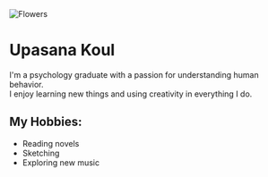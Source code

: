 <!DOCTYPE html>
<html lang="en">
<head>
  <meta charset="UTF-8" />
  <meta name="viewport" content="width=device-width, initial-scale=1.0"/>
  <title>src=  https://images.app.goo.gl/yMqpj   ="width:auto;"></p>
 </title>
  <link rel="stylesheet" href="styles.css" />
</head>
<body>
  <div class="profile-container">
    <img src="   src="img_orange_flowers.jpg" alt="Flowers" style="width:auto;">
</picture>  
    <h1>Upasana Koul</h1>
    <p class="bio">
      I'm a psychology graduate with a passion for understanding human behavior.<br />
      I enjoy learning new things and using creativity in everything I do.
    </p>
    <h2>My Hobbies:</h2>
    <ul class="hobbies">
      <li>Reading novels</li>
      <li>Sketching</li>
      <li>Exploring new music</li>
    </ul>
  </div>
</body>
</html>
